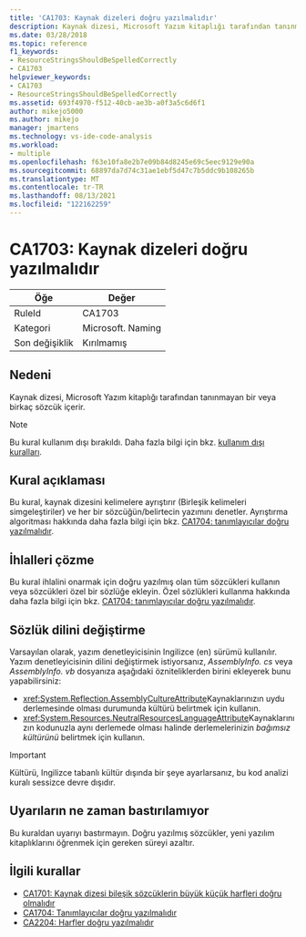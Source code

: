 ```yaml
---
title: 'CA1703: Kaynak dizeleri doğru yazılmalıdır'
description: Kaynak dizesi, Microsoft Yazım kitaplığı tarafından tanınmayan bir veya birkaç sözcük içerir.
ms.date: 03/28/2018
ms.topic: reference
f1_keywords:
- ResourceStringsShouldBeSpelledCorrectly
- CA1703
helpviewer_keywords:
- CA1703
- ResourceStringsShouldBeSpelledCorrectly
ms.assetid: 693f4970-f512-40cb-ae3b-a0f3a5c6d6f1
author: mikejo5000
ms.author: mikejo
manager: jmartens
ms.technology: vs-ide-code-analysis
ms.workload:
- multiple
ms.openlocfilehash: f63e10fa8e2b7e09b84d8245e69c5eec9129e90a
ms.sourcegitcommit: 68897da7d74c31ae1ebf5d47c7b5ddc9b108265b
ms.translationtype: MT
ms.contentlocale: tr-TR
ms.lasthandoff: 08/13/2021
ms.locfileid: "122162259"
---
```

# <a name="ca1703-resource-strings-should-be-spelled-correctly"></a>CA1703: Kaynak dizeleri doğru yazılmalıdır

|Öğe|Değer|
|-|-|
|RuleId|CA1703|
|Kategori|Microsoft. Naming|
|Son değişiklik|Kırılmamış|

## <a name="cause"></a>Nedeni
Kaynak dizesi, Microsoft Yazım kitaplığı tarafından tanınmayan bir veya birkaç sözcük içerir.

> [!NOTE]
> Bu kural kullanım dışı bırakıldı. Daha fazla bilgi için bkz. [kullanım dışı kuralları](fxcop-unported-deprecated-rules.md).

## <a name="rule-description"></a>Kural açıklaması

Bu kural, kaynak dizesini kelimelere ayrıştırır (Birleşik kelimeleri simgeleştiriler) ve her bir sözcüğün/belirtecin yazımını denetler. Ayrıştırma algoritması hakkında daha fazla bilgi için bkz. [CA1704: tanımlayıcılar doğru yazılmalıdır](../code-quality/ca1704.md).

## <a name="how-to-fix-violations"></a>İhlalleri çözme

Bu kural ihlalini onarmak için doğru yazılmış olan tüm sözcükleri kullanın veya sözcükleri özel bir sözlüğe ekleyin. Özel sözlükleri kullanma hakkında daha fazla bilgi için bkz. [CA1704: tanımlayıcılar doğru yazılmalıdır](../code-quality/ca1704.md).

## <a name="change-the-dictionary-language"></a>Sözlük dilini değiştirme

Varsayılan olarak, yazım denetleyicisinin Ingilizce (en) sürümü kullanılır. Yazım denetleyicisinin dilini değiştirmek istiyorsanız, *AssemblyInfo. cs* veya *AssemblyInfo. vb* dosyanıza aşağıdaki özniteliklerden birini ekleyerek bunu yapabilirsiniz:

- <xref:System.Reflection.AssemblyCultureAttribute>Kaynaklarınızın uydu derlemesinde olması durumunda kültürü belirtmek için kullanın.
- <xref:System.Resources.NeutralResourcesLanguageAttribute>Kaynaklarınızın kodunuzla aynı derlemede olması halinde derlemelerinizin *bağımsız kültürünü* belirtmek için kullanın.

> [!IMPORTANT]
> Kültürü, Ingilizce tabanlı kültür dışında bir şeye ayarlarsanız, bu kod analizi kuralı sessizce devre dışıdır.

## <a name="when-to-suppress-warnings"></a>Uyarıların ne zaman bastırılamıyor

Bu kuraldan uyarıyı bastırmayın. Doğru yazılmış sözcükler, yeni yazılım kitaplıklarını öğrenmek için gereken süreyi azaltır.

## <a name="related-rules"></a>İlgili kurallar

- [CA1701: Kaynak dizesi bileşik sözcüklerin büyük küçük harfleri doğru olmalıdır](../code-quality/ca1701.md)
- [CA1704: Tanımlayıcılar doğru yazılmalıdır](../code-quality/ca1704.md)
- [CA2204: Harfler doğru yazılmalıdır](../code-quality/ca2204.md)
